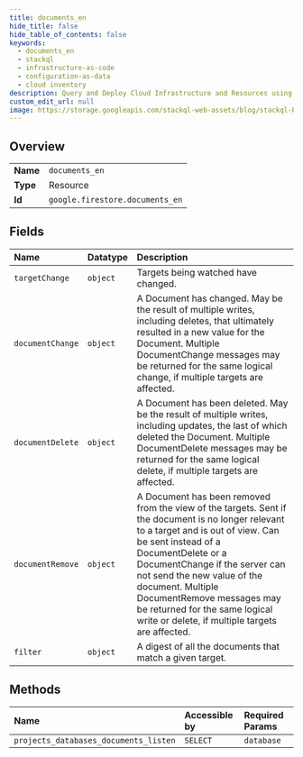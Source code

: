 ```yaml
---
title: documents_en
hide_title: false
hide_table_of_contents: false
keywords:
  - documents_en
  - stackql
  - infrastructure-as-code
  - configuration-as-data
  - cloud inventory
description: Query and Deploy Cloud Infrastructure and Resources using SQL
custom_edit_url: null
image: https://storage.googleapis.com/stackql-web-assets/blog/stackql-blog-post-featured-image.png
---
```

  
    

## Overview
<table><tbody>
<tr><td><b>Name</b></td><td><code>documents_en</code></td></tr>
<tr><td><b>Type</b></td><td>Resource</td></tr>
<tr><td><b>Id</b></td><td><code>google.firestore.documents_en</code></td></tr>
</tbody></table>

## Fields
| Name | Datatype | Description |
|:-----|:---------|:------------|
| `targetChange` | `object` | Targets being watched have changed. |
| `documentChange` | `object` | A Document has changed. May be the result of multiple writes, including deletes, that ultimately resulted in a new value for the Document. Multiple DocumentChange messages may be returned for the same logical change, if multiple targets are affected. |
| `documentDelete` | `object` | A Document has been deleted. May be the result of multiple writes, including updates, the last of which deleted the Document. Multiple DocumentDelete messages may be returned for the same logical delete, if multiple targets are affected. |
| `documentRemove` | `object` | A Document has been removed from the view of the targets. Sent if the document is no longer relevant to a target and is out of view. Can be sent instead of a DocumentDelete or a DocumentChange if the server can not send the new value of the document. Multiple DocumentRemove messages may be returned for the same logical write or delete, if multiple targets are affected. |
| `filter` | `object` | A digest of all the documents that match a given target. |
## Methods
| Name | Accessible by | Required Params |
|:-----|:--------------|:----------------|
| `projects_databases_documents_listen` | `SELECT` | `database` |
